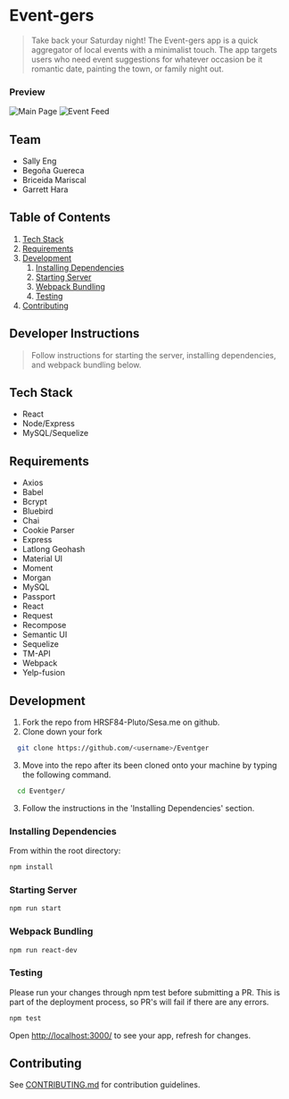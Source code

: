 # Event-gers

> Take back your Saturday night!
> The Event-gers app is a quick aggregator of local events
with a minimalist touch. The app targets users who
need event suggestions for whatever occasion be it romantic date,
painting the town, or family night out.

### Preview

![Main Page](https://i.imgur.com/LEB2tns.jpg)
![Event Feed](https://i.imgur.com/W5toALL.png)


## Team

  - Sally Eng
  - Begoña Guereca
  - Briceida Mariscal
  - Garrett Hara

## Table of Contents

1. [Tech Stack](#tech-stack)
1. [Requirements](#requirements)
1. [Development](#development)
    1. [Installing Dependencies](#installing-dependencies)
    1. [Starting Server](#starting-server)
    1. [Webpack Bundling](#webpack-bundling)
    1. [Testing](#testing)
1. [Contributing](#contributing)

## Developer Instructions
> Follow instructions for starting the server, installing dependencies, and webpack bundling below.

## Tech Stack
- React
- Node/Express
- MySQL/Sequelize

## Requirements

- Axios
- Babel
- Bcrypt
- Bluebird
- Chai
- Cookie Parser
- Express
- Latlong Geohash
- Material UI
- Moment
- Morgan
- MySQL
- Passport
- React
- Request
- Recompose
- Semantic UI
- Sequelize
- TM-API
- Webpack
- Yelp-fusion

## Development

1. Fork the repo from HRSF84-Pluto/Sesa.me on github.
2. Clone down your fork
  ```sh
    git clone https://github.com/<username>/Eventger
  ```
3. Move into the repo after its been cloned onto your machine by typing the following command.
  ```sh
    cd Eventger/
  ```
3. Follow the instructions in the 'Installing Dependencies' section.

### Installing Dependencies

From within the root directory:

```sh
npm install
```

### Starting Server

```sh
npm run start
```

### Webpack Bundling

```sh
npm run react-dev
```

### Testing

Please run your changes through npm test before submitting a PR. This is part of the deployment process, so PR's will fail if there are any errors.

```sh
npm test
```

Open [http://localhost:3000/](http://localhost:3000/) to see your app, refresh for changes.

## Contributing

See [CONTRIBUTING.md](CONTRIBUTING.md) for contribution guidelines.
